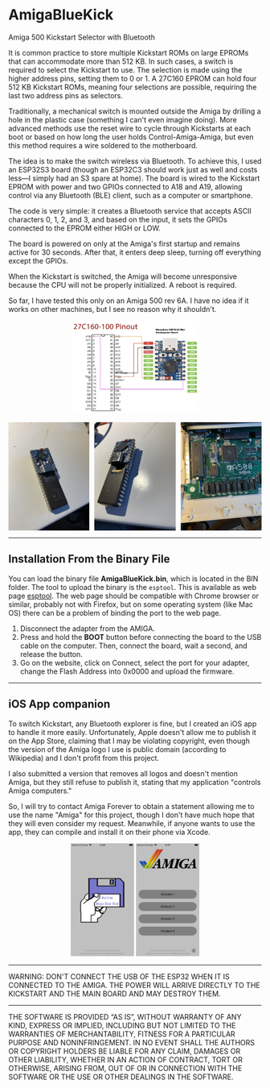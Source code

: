 # AmigaBlueKick

Amiga 500 Kickstart Selector with Bluetooth

It is common practice to store multiple Kickstart ROMs on large EPROMs that can accommodate more than 512 KB. In such cases, a switch is required to select the Kickstart to use. The selection is made using the higher address pins, setting them to 0 or 1. A 27C160 EPROM can hold four 512 KB Kickstart ROMs, meaning four selections are possible, requiring the last two address pins as selectors.

Traditionally, a mechanical switch is mounted outside the Amiga by drilling a hole in the plastic case (something I can't even imagine doing). More advanced methods use the reset wire to cycle through Kickstarts at each boot or based on how long the user holds Control-Amiga-Amiga, but even this method requires a wire soldered to the motherboard.

The idea is to make the switch wireless via Bluetooth. To achieve this, I used an ESP32S3 board (though an ESP32C3 should work just as well and costs less—I simply had an S3 spare at home). The board is wired to the Kickstart EPROM with power and two GPIOs connected to A18 and A19, allowing control via any Bluetooth (BLE) client, such as a computer or smartphone.

The code is very simple: it creates a Bluetooth service that accepts ASCII characters 0, 1, 2, and 3, and based on the input, it sets the GPIOs connected to the EPROM either HIGH or LOW.

The board is powered on only at the Amiga's first startup and remains active for 30 seconds. After that, it enters deep sleep, turning off everything except the GPIOs.

When the Kickstart is switched, the Amiga will become unresponsive because the CPU will not be properly initialized. A reboot is required.

So far, I have tested this only on an Amiga 500 rev 6A. I have no idea if it works on other machines, but I see no reason why it shouldn't.


<p align="center">
  <img src="https://github.com/emanuelelaface/AmigaBlueKick/blob/main/images/wiring.jpg" alt="Schematic" style="width: 50%;">
</p>
<div style="display: flex; justify-content: space-between;">
  <img src="https://github.com/emanuelelaface/AmigaBlueKick/blob/main/images/IMG_9770.JPG" alt="Image1" style="width: 32%;">
  <img src="https://github.com/emanuelelaface/AmigaBlueKick/blob/main/images/IMG_9771.JPG" alt="Image2" style="width: 32%;">
  <img src="https://github.com/emanuelelaface/AmigaBlueKick/blob/main/images/IMG_9772.JPG" alt="Image3" style="width: 32%;">
</div>

---

## Installation From the Binary File

You can load the binary file **AmigaBlueKick.bin**, which is located in the BIN folder.
The tool to upload the binary is the `esptool`. This is available as web page [esptool](https://espressif.github.io/esptool-js/). The web page should be compatible with Chrome browser or similar, probably not with Firefox, but on some operating system (like Mac OS) there can be a problem of binding the port to the web page.

1. Disconnect the adapter from the AMIGA.
2. Press and hold the **BOOT** button before connecting the board to the USB cable on the computer. Then, connect the board, wait a second, and release the button.
3. Go on the website, click on Connect, select the port for your adapter, change the Flash Address into 0x0000 and upload the firmware.

---

## iOS App companion

To switch Kickstart, any Bluetooth explorer is fine, but I created an iOS app to handle it more easily. Unfortunately, Apple doesn't allow me to publish it on the App Store, claiming that I may be violating copyright, even though the version of the Amiga logo I use is public domain (according to Wikipedia) and I don't profit from this project.

I also submitted a version that removes all logos and doesn't mention Amiga, but they still refuse to publish it, stating that my application "controls Amiga computers."

So, I will try to contact Amiga Forever to obtain a statement allowing me to use the name "Amiga" for this project, though I don't have much hope that they will even consider my request. Meanwhile, if anyone wants to use the app, they can compile and install it on their phone via Xcode.

<p align="center">
  <img src="https://github.com/emanuelelaface/AmigaBlueKick/blob/main/images/iOS1.png" alt="iOS Image1" style="width: 25%;">
  <img src="https://github.com/emanuelelaface/AmigaBlueKick/blob/main/images/iOS2.png" alt="iOS Image2" style="width: 25%;">
</p>

---

WARNING: DON'T CONNECT THE USB OF THE ESP32 WHEN IT IS CONNECTED TO THE AMIGA.
THE POWER WILL ARRIVE DIRECTLY TO THE KICKSTART AND THE MAIN BOARD AND MAY DESTROY THEM.

---

THE SOFTWARE IS PROVIDED “AS IS”, WITHOUT WARRANTY OF ANY KIND, EXPRESS OR IMPLIED,
INCLUDING BUT NOT LIMITED TO THE WARRANTIES OF MERCHANTABILITY, FITNESS FOR A PARTICULAR
PURPOSE AND NONINFRINGEMENT. IN NO EVENT SHALL THE AUTHORS OR COPYRIGHT HOLDERS BE LIABLE
FOR ANY CLAIM, DAMAGES OR OTHER LIABILITY, WHETHER IN AN ACTION OF CONTRACT, TORT OR OTHERWISE,
ARISING FROM, OUT OF OR IN CONNECTION WITH THE SOFTWARE OR THE USE OR OTHER DEALINGS IN THE SOFTWARE.
